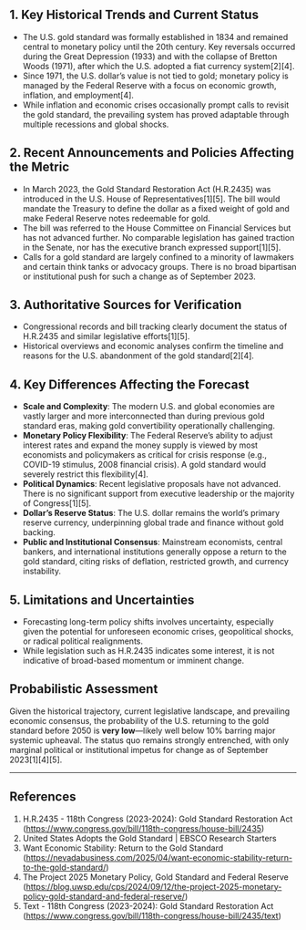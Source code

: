 ## 1. Key Historical Trends and Current Status

- The U.S. gold standard was formally established in 1834 and remained central to monetary policy until the 20th century. Key reversals occurred during the Great Depression (1933) and with the collapse of Bretton Woods (1971), after which the U.S. adopted a fiat currency system[2][4].
- Since 1971, the U.S. dollar’s value is not tied to gold; monetary policy is managed by the Federal Reserve with a focus on economic growth, inflation, and employment[4].
- While inflation and economic crises occasionally prompt calls to revisit the gold standard, the prevailing system has proved adaptable through multiple recessions and global shocks.

## 2. Recent Announcements and Policies Affecting the Metric

- In March 2023, the Gold Standard Restoration Act (H.R.2435) was introduced in the U.S. House of Representatives[1][5]. The bill would mandate the Treasury to define the dollar as a fixed weight of gold and make Federal Reserve notes redeemable for gold.
- The bill was referred to the House Committee on Financial Services but has not advanced further. No comparable legislation has gained traction in the Senate, nor has the executive branch expressed support[1][5].
- Calls for a gold standard are largely confined to a minority of lawmakers and certain think tanks or advocacy groups. There is no broad bipartisan or institutional push for such a change as of September 2023.

## 3. Authoritative Sources for Verification

- Congressional records and bill tracking clearly document the status of H.R.2435 and similar legislative efforts[1][5].
- Historical overviews and economic analyses confirm the timeline and reasons for the U.S. abandonment of the gold standard[2][4].

## 4. Key Differences Affecting the Forecast

- **Scale and Complexity**: The modern U.S. and global economies are vastly larger and more interconnected than during previous gold standard eras, making gold convertibility operationally challenging.
- **Monetary Policy Flexibility**: The Federal Reserve’s ability to adjust interest rates and expand the money supply is viewed by most economists and policymakers as critical for crisis response (e.g., COVID-19 stimulus, 2008 financial crisis). A gold standard would severely restrict this flexibility[4].
- **Political Dynamics**: Recent legislative proposals have not advanced. There is no significant support from executive leadership or the majority of Congress[1][5].
- **Dollar’s Reserve Status**: The U.S. dollar remains the world’s primary reserve currency, underpinning global trade and finance without gold backing.
- **Public and Institutional Consensus**: Mainstream economists, central bankers, and international institutions generally oppose a return to the gold standard, citing risks of deflation, restricted growth, and currency instability.

## 5. Limitations and Uncertainties

- Forecasting long-term policy shifts involves uncertainty, especially given the potential for unforeseen economic crises, geopolitical shocks, or radical political realignments.
- While legislation such as H.R.2435 indicates some interest, it is not indicative of broad-based momentum or imminent change.

## Probabilistic Assessment

Given the historical trajectory, current legislative landscape, and prevailing economic consensus, the probability of the U.S. returning to the gold standard before 2050 is **very low**—likely well below 10% barring major systemic upheaval. The status quo remains strongly entrenched, with only marginal political or institutional impetus for change as of September 2023[1][4][5].

---

## References

1. H.R.2435 - 118th Congress (2023-2024): Gold Standard Restoration Act (https://www.congress.gov/bill/118th-congress/house-bill/2435)
2. United States Adopts the Gold Standard | EBSCO Research Starters
3. Want Economic Stability: Return to the Gold Standard (https://nevadabusiness.com/2025/04/want-economic-stability-return-to-the-gold-standard/)
4. The Project 2025 Monetary Policy, Gold Standard and Federal Reserve (https://blog.uwsp.edu/cps/2024/09/12/the-project-2025-monetary-policy-gold-standard-and-federal-reserve/)
5. Text - 118th Congress (2023-2024): Gold Standard Restoration Act (https://www.congress.gov/bill/118th-congress/house-bill/2435/text)